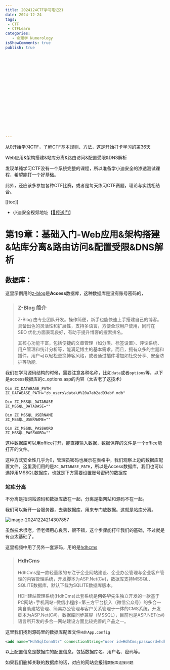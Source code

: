 ```yaml
---
title: 2024124CTF学习笔记21
date: 2024-12-24
tags:
 - CTF
 - CTFLearn
categories:
   - 命理学 Numerology
isShowComments: true
publish: true



















---
```


<Boxx/>

从0开始学习CTF，了解CTF基本规则、方法，这是开始打卡学习的第36天

Web应用&架构搭建&站库分离&路由访问&配置受限&DNS解析

发现单纯学习CTF没有一个系统完整的课程，所以准备学小迪安全的渗透测试课程，希望能打一个好基础。

此外，还应该多参加各种CTF比赛，或者是每天练习CTF赛题，理论与实践相结合。

[[toc]]

- 小迪安全视频地址【[🔗传送门]([https://www.bilibili.com/video/BV123yAYMEwb/)】

<!-- more -->

# 第19章：基础入门-Web应用&架构搭建&站库分离&路由访问&配置受限&DNS解析

## 数据库：

这里示例用的[z-blog](https://www.zblogcn.com/)是**Access**数据库，这种数据库是没有账号密码的，

> ### Z-Blog 简介
>
> Z-Blog 由专业团队开发。操作简便，新手也能快速上手搭建自己的博客。具备出色的灵活性和扩展性，支持多语言，方便全球用户使用，同时在 SEO 优化方面表现良好，有助于提升博客的搜索排名。
>
> 其核心功能丰富，包括便捷的文章管理（如分类、标签设置）、评论系统、用户管理和统计分析等，能满足博主的基本需求。而且，拥有众多的主题和插件，用户可以轻松更换博客风格，或者通过插件增加如社交分享、安全防护等功能.

我们在学习源码结构的时候，需要注意各种名称，比如`data`或者`options`等，以下是access数据库的c_options.asp的内容（太古老了这技术）

```
Dim ZC_DATABASE_PATH
ZC_DATABASE_PATH="zb_users\data\#%20a7ab2ad93abf.mdb" 

Dim ZC_MSSQL_DATABASE 
ZC_MSSQL_DATABASE="" 

Dim ZC_MSSQL_USERNAME 
ZC_MSSQL_USERNAME=""

Dim ZC_MSSQL_PASSWORD
ZC_MSSQL_PASSWORD=""
```

这种数据库可以用office打开，能直接输入数据，数据保存的文件是一个office能打开的文件。

这种方式安全性几乎为0，管理员密码也展示在表格中，我们观察上边的数据库配置文件，这里我们用的是`ZC_DATABASE_PATH`，所以是Access数据库，我们也可以选择用MSSQL数据库，也就是下方需要设置账号密码的数据库



### 站库分离

不分离是指网站源码和数据库放在一起，分离是指网站和源码不在一起。

我们可以新开一台服务器，去装数据库，用来专门放数据。这就是站库分离。

![image-20241224214307857](/img/ctfLearn/image-20241224214307857.png)

虽然技术很老，但老师用心良苦，很不错，这个步骤能打牢我们的基础，不过就是有点太基础了。

这里视频中用了另外一套源码，用的是[hdhcms](http://hdhcms.com/default.aspx/dej14)

> ### HdhCms
>
> HdhCms是一款轻量级的专注于企业网站建设、企业办公管理与企业客户管理的内容管理系统，开发脚本为ASP.Net(C#)，数据库支持MSSQL、SQLITE数据库，默认下载为SQLITE数据库版本。
>
> HDH建站管理系统(HdhCms)此套系统是**何冬华**先生独立开发的一款基于PC网站+手机网站+微信小程序+第三方平台接入（微信公众号）的多合一集自助建站管理、简易办公管理与客户关系管理于一体的CMS系统，开发脚本为ASP.Net(C#)，数据库同步兼容（MSSQL），目前也是ASP.NET(c#)语言所开发的多合一网站建设方面比较完善的产品之一。

这里我们找到源码里的数据库配置文件`HdhApp.config`

```xml
<add name="HdhSqlConnStr" connectionString="user id=HdhCms;password=hdhcms123456;initial catalog=Hywzxt;data source=localhost"/>
```

以上配置信息是数据库的配置信息，包括数据库名、用户名、密码等。

如果我们删掉关联的数据库的话，对应的网站会报错`数据库连接问题`

